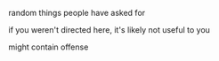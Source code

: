 random things people have asked for

if you weren't directed here, it's likely not useful to you

might contain offense
